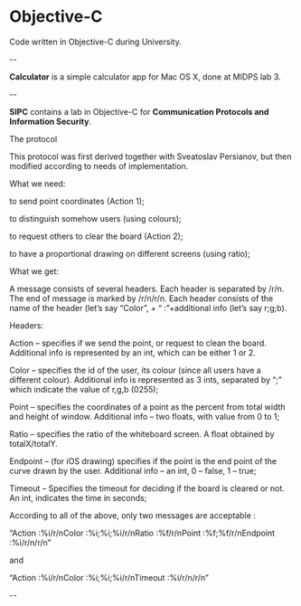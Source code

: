Objective-C
==========

Code written in Objective-C during University.

--

**Calculator** is a simple calculator app for Mac OS X, done at MIDPS lab 3.

--

**SIPC** contains a lab in Objective-C for **Communication Protocols and Information Security**.

The protocol

This protocol was first derived together with Sveatoslav Persianov, but then modified according to needs of implementation.

What we need:

to send point coordinates (Action 1);

to distinguish somehow users (using colours);

to request others to clear the board (Action 2);

to have a proportional drawing on different screens (using ratio);

What we get:

A message consists of several headers. Each header is separated by /r/n. The end of message is marked by /r/n/r/n. Each header consists of the name of the header (let’s say “Color”, + “ :”+additional info (let’s say r;g;b).

Headers: 

Action – specifies if we send the point, or request to clean the board. Additional info is represented by an int, which can be either 1 or 2.

Color – specifies the id of the user, its colour (since all users have a different colour). Additional info is represented as 3 ints, separated by “;” which indicate the value of r,g,b (0255);

Point – specifies the coordinates of a point as the percent from total width and height of window. Additional info – two floats, with value from 0 to 1;

Ratio – specifies the ratio of the whiteboard screen. A float obtained by totalX/totalY.

Endpoint – (for iOS drawing) specifies if the point is the end point of the curve drawn by the user. Additional info – an int, 0 – false, 1 – true;

Timeout – Specifies the timeout for deciding if the board is cleared or not. An int, indicates the time in seconds;

According to all of the above, only two messages are acceptable :

“Action :%i/r/nColor :%i;%i;%i/r/nRatio :%f/r/nPoint :%f;%f/r/nEndpoint :%i/r/n/r/n” 

and

“Action :%i/r/nColor :%i;%i;%i/r/nTimeout :%i/r/n/r/n” 

--
